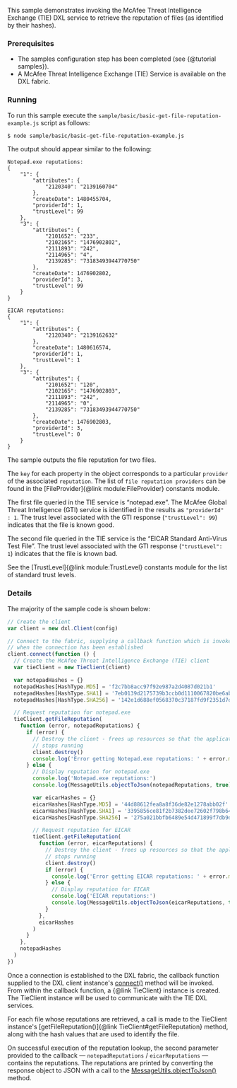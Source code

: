 This sample demonstrates invoking the McAfee Threat Intelligence Exchange (TIE)
DXL service to retrieve the reputation of files (as identified by their hashes).

### Prerequisites

* The samples configuration step has been completed (see {@tutorial samples}).
* A McAfee Threat Intelligence Exchange (TIE) Service is available on the DXL
  fabric.

### Running

To run this sample execute the `sample/basic/basic-get-file-reputation-example.js`
script as follows:

```sh
$ node sample/basic/basic-get-file-reputation-example.js
```

The output should appear similar to the following:

```
Notepad.exe reputations:
{
    "1": {
        "attributes": {
            "2120340": "2139160704"
        },
        "createDate": 1480455704,
        "providerId": 1,
        "trustLevel": 99
    },
    "3": {
        "attributes": {
            "2101652": "233",
            "2102165": "1476902802",
            "2111893": "242",
            "2114965": "4",
            "2139285": "73183493944770750"
        },
        "createDate": 1476902802,
        "providerId": 3,
        "trustLevel": 99
    }
}

EICAR reputations:
{
    "1": {
        "attributes": {
            "2120340": "2139162632"
        },
        "createDate": 1480616574,
        "providerId": 1,
        "trustLevel": 1
    },
    "3": {
        "attributes": {
            "2101652": "120",
            "2102165": "1476902803",
            "2111893": "242",
            "2114965": "0",
            "2139285": "73183493944770750"
        },
        "createDate": 1476902803,
        "providerId": 3,
        "trustLevel": 0
    }
}
```

The sample outputs the file reputation for two files.

The `key` for each property in the object corresponds to a particular `provider`
of the associated `reputation`. The list of `file reputation providers` can be
found in the [FileProvider]{@link module:FileProvider} constants module.

The first file queried in the TIE service is “notepad.exe”. The McAfee Global
Threat Intelligence (GTI) service is identified in the results as
`"providerId" : 1`. The trust level associated with the GTI response
(`"trustLevel": 99`) indicates that the file is known good.

The second file queried in the TIE service is the 
“EICAR Standard Anti-Virus Test File”. The trust level associated with the GTI
response (`"trustLevel": 1`) indicates that the file is known bad.

See the [TrustLevel]{@link module:TrustLevel} constants module for the list of
standard trust levels.

### Details

The majority of the sample code is shown below:

```js
// Create the client
var client = new dxl.Client(config)

// Connect to the fabric, supplying a callback function which is invoked
// when the connection has been established
client.connect(function () {
  // Create the McAfee Threat Intelligence Exchange (TIE) client
  var tieClient = new TieClient(client)

  var notepadHashes = {}
  notepadHashes[HashType.MD5] = 'f2c7bb8acc97f92e987a2d4087d021b1'
  notepadHashes[HashType.SHA1] = '7eb0139d2175739b3ccb0d1110067820be6abd29'
  notepadHashes[HashType.SHA256] = '142e1d688ef0568370c37187fd9f2351d7ddeda574f8bfa9b0fa4ef42db85aa2'

  // Request reputation for notepad.exe
  tieClient.getFileReputation(
    function (error, notepadReputations) {
      if (error) {
        // Destroy the client - frees up resources so that the application
        // stops running
        client.destroy()
        console.log('Error getting Notepad.exe reputations: ' + error.message)
      } else {
        // Display reputation for notepad.exe
        console.log('Notepad.exe reputations:')
        console.log(MessageUtils.objectToJson(notepadReputations, true) + '\n')

        var eicarHashes = {}
        eicarHashes[HashType.MD5] = '44d88612fea8a8f36de82e1278abb02f'
        eicarHashes[HashType.SHA1] = '3395856ce81f2b7382dee72602f798b642f14140'
        eicarHashes[HashType.SHA256] = '275a021bbfb6489e54d471899f7db9d1663fc695ec2fe2a2c4538aabf651fd0f'

        // Request reputation for EICAR
        tieClient.getFileReputation(
          function (error, eicarReputations) {
            // Destroy the client - frees up resources so that the application
            // stops running
            client.destroy()
            if (error) {
              console.log('Error getting EICAR reputations: ' + error.message)
            } else {
              // Display reputation for EICAR
              console.log('EICAR reputations:')
              console.log(MessageUtils.objectToJson(eicarReputations, true))
            }
          },
          eicarHashes
        )
      }
    },
    notepadHashes
  )
})
```

Once a connection is established to the DXL fabric, the callback function
supplied to the DXL client instance's
[connect()](https://opendxl.github.io/opendxl-client-javascript/jsdoc/Client.html#connect)
method will be invoked. From within the callback function, a {@link TieClient}
instance is created. The TieClient instance will be used to communicate with the
TIE DXL services.

For each file whose reputations are retrieved, a call is made to the
TieClient instance's [getFileReputation()]{@link TieClient#getFileReputation}
method, along with the hash values that are used to identify the file.

On successful execution of the reputation lookup, the second parameter provided
to the callback &mdash; `notepadReputations` / `eicarReputations` &mdash;
contains the reputations. The reputations are printed by converting the
response object to JSON with a call to the
[MessageUtils.objectToJson()](https://opendxl.github.io/opendxl-bootstrap-javascript/jsdoc/module-MessageUtils.html#.objectToJson)
method.
